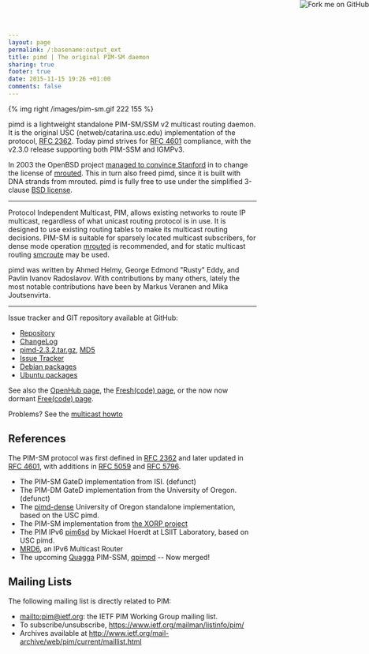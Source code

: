 ```yaml
---
layout: page
permalink: /:basename:output_ext
title: pimd | The original PIM-SM daemon
sharing: true
footer: true
date: 2015-11-15 19:26 +01:00
comments: false
---
```


<a href="https://github.com/troglobit/pimd"><img style="position: absolute; top: 0; right: 0; border: none; box-shadow: none;" src="https://camo.githubusercontent.com/365986a132ccd6a44c23a9169022c0b5c890c387/68747470733a2f2f73332e616d617a6f6e6177732e636f6d2f6769746875622f726962626f6e732f666f726b6d655f72696768745f7265645f6161303030302e706e67" alt="Fork me on GitHub" data-canonical-src="https://s3.amazonaws.com/github/ribbons/forkme_right_red_aa0000.png"></a>

{% img right /images/pim-sm.gif 222 155 %}

pimd is a lightweight standalone PIM-SM/SSM v2 multicast routing daemon.
It is the original USC (netweb/catarina.usc.edu) implementation of the
protocol, [RFC 2362][1].  Today pimd strives for [RFC 4601][2]
compliance, with the v2.3.0 release supporting both PIM-SSM and IGMPv3.

In 2003 the OpenBSD project [managed to convince Stanford][stanford] in
to change the license of [mrouted](/mrouted.shtml).  This in turn also
freed pimd, since it is built with DNA strands from mrouted.  pimd is
fully free to use under the simplified 3-clause [BSD license][license].

------

Protocol Independent Multicast, PIM, allows existing networks to route
IP multicast, regardless of what unicast routing protocol is in use.  It
is designed to use existing routing tables to make its multicast routing
decisions.  PIM-SM is suitable for sparsely located multicast
subscribers, for dense mode operation [mrouted](/mrouted.html) is
recommended, and for static multicast routing [smcroute](/smcroute.html)
may be used.

pimd was written by Ahmed Helmy, George Edmond "Rusty" Eddy, and Pavlin
Ivanov Radoslavov.  With contributions by many others, lately the most
notable contributions have been by Markus Veranen and Mika Joutsenvirta.

------

Issue tracker and GIT repository available at GitHub:

   * [Repository](http://github.com/troglobit/pimd)
   * [ChangeLog](https://github.com/troglobit/pimd/releases/tag/2.3.2)
   * [pimd-2.3.2.tar.gz](ftp://troglobit.com/pimd/pimd-2.3.2.tar.gz),
     [MD5](ftp://troglobit.com/pimd/pimd-2.3.2.tar.gz.md5)
   * [Issue Tracker](http://github.com/troglobit/pimd/issues)
   * [Debian packages](http://packages.debian.org/pimd)
   * [Ubuntu packages](http://packages.ubuntu.com/pimd)

See also the [OpenHub page](https://www.openhub.net/p/pimd/), the
[Fresh(code) page](http://freshcode.club/projects/pimd), or the now
now dormant [Free(code) page](http://freecode.com/projects/pimd).

Problems?  See the [multicast howto](/multicast-howto.html)


References
----------

The PIM-SM protocol was first defined in [RFC 2362][1] and later updated
in [RFC 4601][2], with additions in [RFC 5059][3] and [RFC 5796][4].

   * The PIM-SM GateD implementation from ISI. (defunct)
   * The PIM-DM GateD implementation from the University of Oregon. (defunct)
   * The [pimd-dense][dense]
     University of Oregon standalone implementation, based on the USC
     pimd.
   * The PIM-SM implementation from [the XORP project](http://www.xorp.org/)
   * The PIM IPv6 [pim6sd][] by Mickael Hoerdt at LSIIT Laboratory,
     based on USC pimd.
   * [MRD6](http://fivebits.net/proj/mrd6/), an IPv6 Multicast Router
   * The upcoming [Quagga](http://www.quagga.net/) PIM-SSM,
     [qpimpd](https://savannah.nongnu.org/projects/qpimd) -- Now merged!


Mailing Lists
-------------

The following mailing list is directly related to PIM:

   * <mailto:pim@ietf.org>: the IETF PIM Working Group mailing list.
   * To subscribe/unsubscribe, <https://www.ietf.org/mailman/listinfo/pim/>
   * Archives available at <http://www.ietf.org/mail-archive/web/pim/current/maillist.html>

[1]: http://tools.ietf.org/html/rfc2362
[2]: http://tools.ietf.org/html/rfc4601
[3]: http://tools.ietf.org/html/rfc5059
[4]: http://tools.ietf.org/html/rfc5796
[dense]: http://antc.uoregon.edu/PIMDM/pimd-dense.html
[pim6sd]: http://clarinet.u-strasbg.fr/~hoerdt/dev/pim6sd_linux/
[stanford]: http://www.openbsd.org/cgi-bin/cvsweb/src/usr.sbin/mrouted/LICENSE
[license]: https://github.com/troglobit/pimd/blob/master/LICENSE
